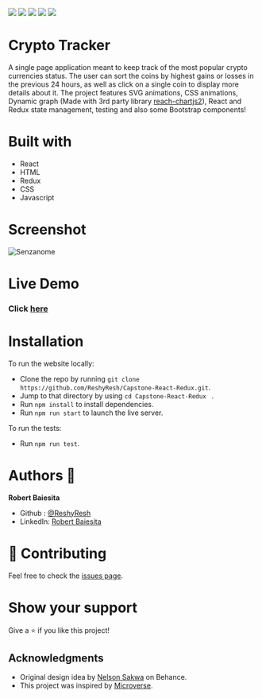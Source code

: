 ![](https://img.shields.io/badge/Microverse-blueviolet)
![](https://img.shields.io/badge/HTML-red)
![](https://img.shields.io/badge/JavaScript-yellow)
![](https://img.shields.io/badge/React-blue)
![](https://img.shields.io/badge/Redux-pink)

# Crypto Tracker
A single page application meant to keep track of the most popular crypto currencies status.
The user can sort the coins by highest gains or losses in the previous 24 hours, as well as click on a single coin to display more details about it. 
The project features SVG animations, CSS animations, Dynamic graph (Made with 3rd party library [reach-chartjs2](https://www.npmjs.com/package/react-chartjs-2)), React and Redux state management, testing and also some Bootstrap components!

# Built with
  - React
  - HTML
  - Redux
  - CSS
  - Javascript

# Screenshot

![Senzanome](https://user-images.githubusercontent.com/85108160/137168593-55e097d3-a3f8-496f-b9a3-035d6a3589f7.png)

# Live Demo
### Click [here](https://reshyresh.github.io/Capstone-React-Redux/)

# Installation 

To run the website locally:
  - Clone the repo by running `git clone https://github.com/ReshyResh/Capstone-React-Redux.git`.
  - Jump to that directory by using `cd Capstone-React-Redux ` .
  - Run `npm install` to install dependencies.
  - Run `npm run start` to launch the live server.

To run the tests:
  - Run `npm run test`.

# Authors 👤
**Robert Baiesita**
  - Github : [@ReshyResh](https://github.com/ReshyResh/)
  - LinkedIn: [Robert Baiesita](https://www.linkedin.com/in/reshyresh/)


# 🤝 Contributing

Feel free to check the [issues page](https://github.com/ReshyResh/Capstone-Javascript-APIs/issues/).

# Show your support

Give a ⭐️ if you like this project!

## Acknowledgments
- Original design idea by [Nelson Sakwa](https://www.behance.net/sakwadesignstudio) on Behance.
- This project was inspired by [Microverse](https://www.microverse.org).
